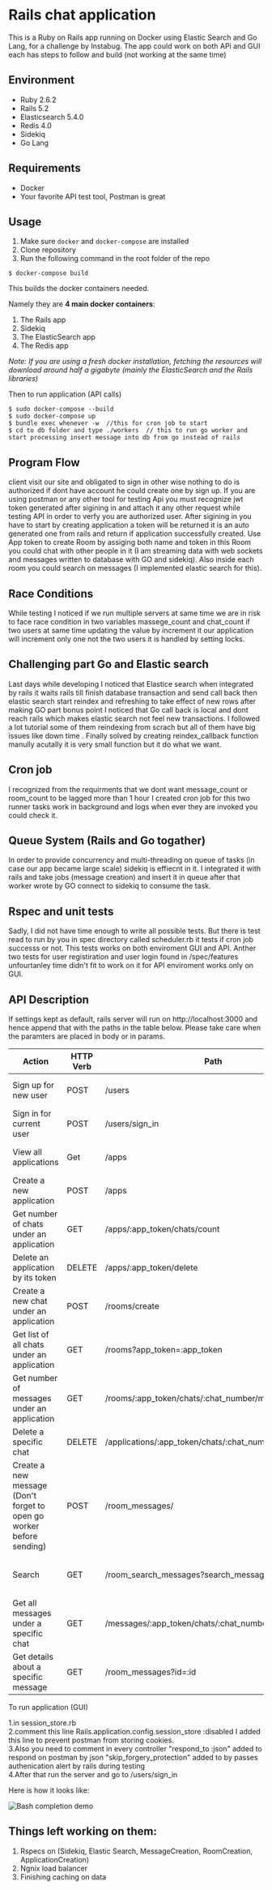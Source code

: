 # Rails chat application


This is a Ruby on Rails app running on Docker using Elastic Search and Go Lang, for a challenge by Instabug.
The app could work on both APi and GUI each has steps to follow and build (not working at the same time)

## Environment

* Ruby 2.6.2
* Rails 5.2
* Elasticsearch 5.4.0
* Redis 4.0
* Sidekiq
* Go Lang

## Requirements

* Docker
* Your favorite API test tool, Postman is great

## Usage

1. Make sure ```docker``` and ```docker-compose``` are installed
2. Clone repository
3. Run the following command in the root folder of the repo

```
$ docker-compose build
```

This builds the docker containers needed.

Namely they are **4 main docker containers**:

1. The Rails app
2. Sidekiq
3. The ElasticSearch app
4. The Redis app

*Note: If you are using a fresh docker installation, fetching the resources will download around half a gigabyte (mainly the ElasticSearch and the Rails libraries)*

Then to run application (API calls)

```
$ sudo docker-compose --build
$ sudo docker-compose up
$ bundle exec whenever -w  //this for cron job to start
$ cd to db folder and type ./workers  // this to run go worker and start processing insert message into db from go instead of rails 
```

## Program Flow

client visit our site and obligated to sign in other wise nothing to do is authorized if dont have account he could create one by sign up. If you are using postman or any other tool for testing Api you must recognize jwt token generated after sigining in and attach it any other request while testing API in order to verfy you are authorized user.
After sigining in you have to start by creating application a token will be returned it is an auto generated one from rails and return if application successfully created.
Use App token to create Room by assiging both name and token in this Room you could chat with other people in it (I am streaming data with web sockets and messages written to database with GO and sidekiq).
Also inside each room you could search on messages (I implemented elastic search for this).

## Race Conditions
While testing I noticed if we run multiple servers at same time we are in risk to face race condition in two variables massege_count and chat_count if two users at same time
updating the value by increment it our application will increment only one not the two users it is handled by setting locks.

## Challenging part Go and Elastic search
Last days while developing I noticed that Elastice search when integrated by rails it waits rails till finish database transaction and send call back then elastic search start reindex and refreshing to take effect of new rows after making GO part bonus point I noticed that Go call back is local and dont reach rails which makes elastic search not feel new transactions. I followed a lot tutorial some of them reindexing from scrach but all of them have big issues like down time . Finally solved by creating reindex_callback function manully acutally it is very small function but it do what we want.

## Cron job
I recognized from the requirments that we dont want message_count or room_count to be lagged more than 1 hour I created cron job for this two runner tasks work in background and logs when ever they are invoked you could check it.

## Queue System (Rails and Go togather)
In order to provide concurrency and multi-threading on queue of tasks (in case our app became large scale) sidekiq is effiecnt in it. I integrated it with rails and take jobs (message creation) and insert it in queue after that worker wrote by GO connect to sidekiq to consume the task.

## Rspec and unit tests
Sadly, I did not have time enough to write all possible tests. But there is test read to run by you in spec directory called scheduler.rb it tests if cron job successs or not.
This tests works on both enviroment GUI and API.
Anther two tests for user registiration and user login found in /spec/features unfourtanley time didn't fit to work on it for API enviroment works only on GUI.

## API Description

If settings kept as default, rails server will run on http://localhost:3000 and hence append that with the paths in the table below.
Please take care when the paramters are placed in body or in params.

| Action                                                                   | HTTP Verb | Path                                                                        | Parameters                                                                        | Response                                                |
|--------------------------------------------------------------------------|-----------|-----------------------------------------------------------------------------|-----------------------------------------------------------------------------------|---------------------------------------------------------|
| Sign up for new user                                                     | POST      |  /users                                                                     | :email, :username ,:password                                                      | {:id, :created_at, ::updated_at, :email, :username}     |
| Sign in for current user                                                 | POST      | /users/sign_in                                                              | :email, :password                                                                 | {:id, :created_at, :updated_at, :email, :username}      |
| View all applications                                                    | Get       | /apps                                                                       |  N/A                                                                              | {:app_id, :app_token, :name, :count}                    |
| Create a new application                                                 | POST      | /apps                                                                       | :name                                                                             | {:name, :app_token, :count, :id}                        |
| Get number of chats under an application                                 | GET       | /apps/:app_token/chats/count                                                | :app_token                                                                        | {:chats_count}                                          |
| Delete an application by its token                                       | DELETE    | /apps/:app_token/delete                                                     | :app_token                                                                        | Status message about action completion/fail             |
| Create a new chat under an application                                   | POST      | /rooms/create                                                               | :app_id, :app_token, :name                                                        | {:id, :name, :created_at, :updated_at}                  |
| Get list of all chats under an application                               | GET       | /rooms?app_token=:app_token                                                 | :app_token                                                                        | [{:chat_number, :created_at}]                           |
| Get number of messages under an application                              | GET       | /rooms/:app_token/chats/:chat_number/messages/count                         | :app_token, :chat_number                                                          | {:messages_count}                                       |
| Delete a specific chat                                                   | DELETE    | /applications/:app_token/chats/:chat_number/delete                          | :app_token, :chat_number                                                          | Status message about action completion/fail             |
| Create a new message (Don't forget to open go worker before sending)     | POST      | /room_messages/                                                             | :room_id, :message                                                                | Status if Go worker performing this operation or failed |
| Search                                                                   | GET       | /room_search_messages?search_message=:query                                 | :search_message (from params in postman)                                          | {"results":(:message, :room_id, :user_id)}               |
| Get all messages under a specific chat                                   | GET       | /messages/:app_token/chats/:chat_number/display                             | :app_token, :chat_number                                                          | {:message, :id, :created_at, :updated_at} |
| Get details about a specific message                                     | GET       | /room_messages?id=:id                                                       | :id       | Delete a specific message                                                | DELETE    | /message/:id/delete                                                         | :id                                                                               | Status message about action completion/fail             |                                                                        | {:message, :id, :created_at, :updated_at}   |


To run application (GUI)

1.in session_store.rb<br/>
2.comment this line
    Rails.application.config.session_store :disabled I added this line to prevent postman from storing cookies.<br/>
3.Also you need to comment in every controller 
   "respond_to :json" added to respond on postman by json
   "skip_forgery_protection" added to by passes authenication alert by rails during testing<br/>
4.After that run the server and go to /users/sign_in<br/>

Here is how it looks like: 


![Bash completion demo](https://iridakos.com/assets/images/posts/rails-chat-tutorial/rails-chat-tutorial.gif)

## Things left working on them:
1. Rspecs on (Sidekiq, Elastic Search, MessageCreation, RoomCreation, ApplicationCreation)
2. Ngnix load balancer
3. Finishing caching on data

